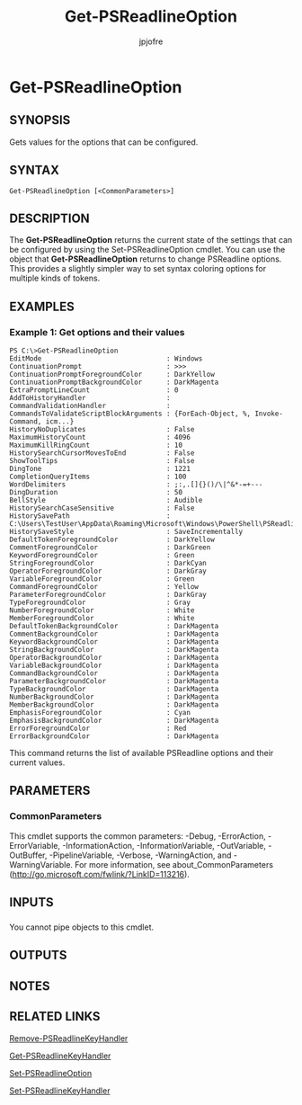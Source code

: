 ﻿---
author: jpjofre
description: 
external help file: Microsoft.PowerShell.PSReadLine.dll-Help.xml
keywords: powershell, cmdlet
manager: carolz
ms.date: 2016-09-30
ms.prod: powershell
ms.technology: powershell
ms.topic: reference
online version: http://go.microsoft.com/fwlink/?LinkId=821450
schema: 2.0.0
title: Get-PSReadlineOption
---

# Get-PSReadlineOption

## SYNOPSIS
Gets values for the options that can be configured.

## SYNTAX

```
Get-PSReadlineOption [<CommonParameters>]
```

## DESCRIPTION
The **Get-PSReadlineOption** returns the current state of the settings that can be configured by using the Set-PSReadlineOption cmdlet.
You can use the object that **Get-PSReadlineOption** returns to change PSReadline options.
This provides a slightly simpler way to set syntax coloring options for multiple kinds of tokens.

## EXAMPLES

### Example 1: Get options and their values
```
PS C:\>Get-PSReadlineOption
EditMode                               : Windows
ContinuationPrompt                     : >>>
ContinuationPromptForegroundColor      : DarkYellow
ContinuationPromptBackgroundColor      : DarkMagenta
ExtraPromptLineCount                   : 0
AddToHistoryHandler                    : 
CommandValidationHandler               : 
CommandsToValidateScriptBlockArguments : {ForEach-Object, %, Invoke-Command, icm...} 
HistoryNoDuplicates                    : False
MaximumHistoryCount                    : 4096
MaximumKillRingCount                   : 10
HistorySearchCursorMovesToEnd          : False
ShowToolTips                           : False
DingTone                               : 1221
CompletionQueryItems                   : 100
WordDelimiters                         : ;:,.[]{}()/\|^&*-=+--- 
DingDuration                           : 50
BellStyle                              : Audible
HistorySearchCaseSensitive             : False
HistorySavePath                        : C:\Users\TestUser\AppData\Roaming\Microsoft\Windows\PowerShell\PSReadline\ConsoleHost_history.txt
HistorySaveStyle                       : SaveIncrementally
DefaultTokenForegroundColor            : DarkYellow
CommentForegroundColor                 : DarkGreen
KeywordForegroundColor                 : Green
StringForegroundColor                  : DarkCyan
OperatorForegroundColor                : DarkGray
VariableForegroundColor                : Green
CommandForegroundColor                 : Yellow
ParameterForegroundColor               : DarkGray
TypeForegroundColor                    : Gray
NumberForegroundColor                  : White
MemberForegroundColor                  : White
DefaultTokenBackgroundColor            : DarkMagenta
CommentBackgroundColor                 : DarkMagenta
KeywordBackgroundColor                 : DarkMagenta
StringBackgroundColor                  : DarkMagenta
OperatorBackgroundColor                : DarkMagenta
VariableBackgroundColor                : DarkMagenta
CommandBackgroundColor                 : DarkMagenta
ParameterBackgroundColor               : DarkMagenta
TypeBackgroundColor                    : DarkMagenta
NumberBackgroundColor                  : DarkMagenta
MemberBackgroundColor                  : DarkMagenta
EmphasisForegroundColor                : Cyan
EmphasisBackgroundColor                : DarkMagenta
ErrorForegroundColor                   : Red
ErrorBackgroundColor                   : DarkMagenta
```

This command returns the list of available PSReadline options and their current values.

## PARAMETERS

### CommonParameters
This cmdlet supports the common parameters: -Debug, -ErrorAction, -ErrorVariable, -InformationAction, -InformationVariable, -OutVariable, -OutBuffer, -PipelineVariable, -Verbose, -WarningAction, and -WarningVariable. For more information, see about_CommonParameters (http://go.microsoft.com/fwlink/?LinkID=113216).

## INPUTS

###  
You cannot pipe objects to this cmdlet.

## OUTPUTS

## NOTES

## RELATED LINKS

[Remove-PSReadlineKeyHandler](Remove-PSReadlineKeyHandler.md)

[Get-PSReadlineKeyHandler](Get-PSReadlineKeyHandler.md)

[Set-PSReadlineOption](Set-PSReadlineOption.md)

[Set-PSReadlineKeyHandler](Set-PSReadlineKeyHandler.md)

